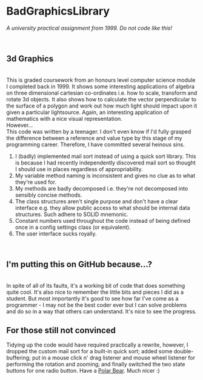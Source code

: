 BadGraphicsLibrary
==================

*A university practical assignment from 1999. Do not code like this!*

<br />

3d Graphics
-----------

<br />
This is graded coursework from an honours level computer science module I completed back in 1999. It shows some interesting applications of algebra on three dimensional cartesian co-ordinates i.e. how to scale, transform and rotate 3d objects. It also shows how to calculate the vector perpendicular to the surface of a polygon and work out how much light should impact upon it given a particular lightsource. Again, an interesting application of mathematics with a nice visual representation.

<br />
However...

<br />
This code was written by a teenager. I don't even know if I'd fully grasped the difference between a reference and value type by this stage of my programming career. Therefore, I have committed several heinous sins.

1. I (badly) implemented mail sort instead of using a quick sort library. This is because I had recently independently discovered mail sort so thought I should use in places regardless of appropriability.
2. My variable method naming is inconsistent and gives no clue as to what they're used for.
3. My methods are badly decomposed i.e. they're not decomposed into sensibly concise methods.
4. The class structures aren't single purpose and don't have a clear interface e.g. they allow public access to what should be internal data structures. Such adhere to SOLID mnemonic.
5. Constant numbers used throughout the code instead of being defined once in a config settings class (or equivalent).
6. The user interface sucks royally.

<br />

I'm putting this on GitHub because...?
--------------------------------------

<br />
In spite of all of its faults, it's a working bit of code that does something quite cool. It's also nice to remember the little bits and pieces I did as a student. But most importantly it's good to see how far I've come as a programmer - I may not be the best coder ever but I can solve problems and do so in a way that others can understand. It's nice to see the progress.

<br />

For those still not convinced
-----------------------------

Tidying up the code would have required practically a rewrite, however, I dropped the custom mail sort for a built-in quick sort; added some double-buffering; put in a mouse click n' drag listener and mouse wheel listener for performing the rotation and zooming; and finally switched the two state buttons for one radio button. Have a <a href="http://lifebeyondfife.com/applets/PolarBear/">Polar Bear</a>. Much nicer :)
